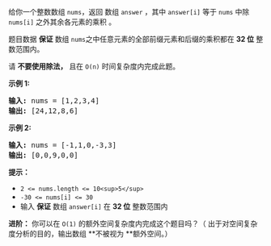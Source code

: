 给你一个整数数组 `nums`，返回 数组 `answer` ，其中 `answer[i]` 等于 `nums` 中除 `nums[i]` 之外其余各元素的乘积 。

题目数据 **保证** 数组 `nums`之中任意元素的全部前缀元素和后缀的乘积都在  **32 位** 整数范围内。

请  **不要使用除法，** 且在 `O(n)` 时间复杂度内完成此题。


**示例 1:**

<pre><strong>输入:</strong> nums = [1,2,3,4]
<strong>输出:</strong> [24,12,8,6]
</pre>


**示例 2:**

<pre><strong>输入:</strong> nums = [-1,1,0,-3,3]
<strong>输出:</strong> [0,0,9,0,0]
</pre>


**提示：**

* `2 <= nums.length <= 10<sup>5</sup>`
* `-30 <= nums[i] <= 30`
* 输入 **保证** 数组 `answer[i]` 在  **32 位** 整数范围内


 **进阶：** 你可以在 `O(1)` 的额外空间复杂度内完成这个题目吗？（ 出于对空间复杂度分析的目的，输出数组 **不被视为 **额外空间。）
